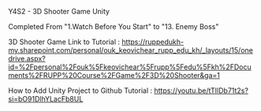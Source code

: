 Y4S2 - 3D Shooter Game Unity

Completed From "1.Watch Before You Start" to "13. Enemy Boss" 

3D Shooter Game Link to Tutorial : https://ruppedukh-my.sharepoint.com/personal/ouk_keovichear_rupp_edu_kh/_layouts/15/onedrive.aspx?id=%2Fpersonal%2Fouk%5Fkeovichear%5Frupp%5Fedu%5Fkh%2FDocuments%2FRUPP%20Course%2FGame%2F3D%20Shooter&ga=1

How to Add Unity Project to Github Tutorial : https://youtu.be/tTIlDb71t2s?si=bO91DlhYLacFb8UL
